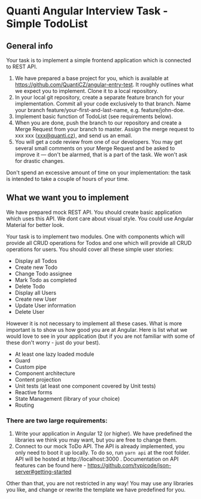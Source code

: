 
# Quanti Angular Interview Task - Simple TodoList

## General info
Your task is to implement a simple frontend application which is connected to REST API.

1. We have prepared a base project for you, which is available at https://github.com/QuantiCZ/angular-entry-test. It roughly outlines what we expect you to implement.  Clone it to a local repository.
2. In your local git repository, create a separate feature branch for your implementation. Commit all your code exclusively to that branch. Name your branch feature/your-first-and-last-name, e.g. feature/john-doe.
3. Implement basic function of TodoList (see requirements below).
4. When you are done, push the branch to our repository and create a Merge Request from your branch to master. Assign the merge request to xxx xxx (xxx@quanti.cz), and send us an email.
5. You will get a code review from one of our developers. You may get several small comments on your Merge Request and be asked to improve it — don't be alarmed, that is a part of the task. We won't ask for drastic changes.

Don't spend an excessive amount of time on your implementation: the task is intended to take a couple of hours of your time.

## What we want you to implement

We have prepared mock REST API. You should create basic application which uses this API. We dont care about visual style. You could use Angular Material for better look.

Your task is to implement two modules. One with components which will provide all CRUD operations for Todos and one which will provide all CRUD operations for users. You should cover all these simple user stories:
- Display all Todos
- Create new Todo
- Change Todo assignee
- Mark Todo as completed
- Delete Todo
- Display all Users
- Create new User
- Update User information
- Delete User

However it is not necessary to implement all these cases. What is more important is to show us how good you are at Angular. Here is list what we would love to see in your application (but if you are not familiar with some of these don't worry - just do your best).

- At least one lazy loaded module
- Guard
- Custom pipe
- Component architecture
- Content projection
- Unit tests (at least one component covered by Unit tests)
- Reactive forms
- State Management (library of your choice)
- Routing



### There are two large requirements:

1. Write your application in Angular 12 (or higher). We have predefined the libraries we think you may want, but you are free to change them.
2. Connect to our mock ToDo API.  The API is already implemented, you only need to boot it up locally. To do so, run `yarn api` at the root folder. API will be hosted at http://localhost:3000 . Documentation on API features can be found here - https://github.com/typicode/json-server#getting-started

Other than that, you are not restricted in any way! You may use any libraries you like, and change or rewrite the template we have predefined for you.
